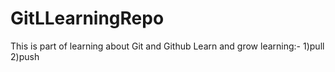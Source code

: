 # GitLLearningRepo
This is part of learning about Git and Github
Learn and grow
learning:-
1)pull
2)push
